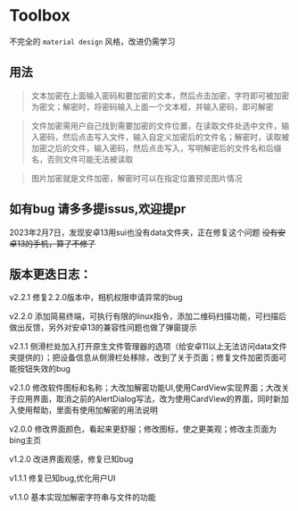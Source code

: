 # Toolbox
不完全的 `material design` 风格，改进仍需学习
## 用法
> 文本加密在上面输入密码和要加密的文本，然后点击加密，字符即可被加密为密文；解密时，将密码输入上面一个文本框，并输入密码，即可解密

> 文件加密需用户自己找到需要加密的文件位置，在读取文件处选中文件，输入密码，然后点击写入文件，输入自定义加密后的文件名；解密时，读取被加密之后的文件，输入密码，然后点击写入，写明解密后的文件名和后缀名，否则文件可能无法被读取

> 图片加密就是文件加密，解密时可以在指定位置预览图片情况

## 如有bug 请多多提issus,欢迎提pr

2023年2月7日，发现安卓13用sui也没有data文件夹，正在修复这个问题
~~没有安卓13的手机，算了不修了~~

## 版本更迭日志：
v2.2.1
修复2.2.0版本中，相机权限申请异常的bug

v2.2.0
添加简易终端，可执行有限的linux指令，添加二维码扫描功能，可扫描后做出反馈，另外对安卓13的兼容性问题也做了弹窗提示

v2.1.1
侧滑栏处加入打开原生文件管理器的选项（给安卓11以上无法访问data文件夹提供的）；把设备信息从侧滑栏处移除，改到了关于页面；修复文件加密页面可能按钮失效的bug

v2.1.0
修改软件图标和名称；大改加解密功能UI,使用CardView实现界面；大改关于应用界面，取消之前的AlertDialog写法，改为使用CardView的界面，同时新加入使用帮助，里面有使用加解密的用法说明

v2.0.0
修改界面颜色，看起来更舒服；修改图标，使之更美观；修改主页面为bing主页

v1.2.0
改进界面观感，修复已知bug

v1.1.1
修复已知bug,优化用户UI

v1.1.0
基本实现加解密字符串与文件的功能
